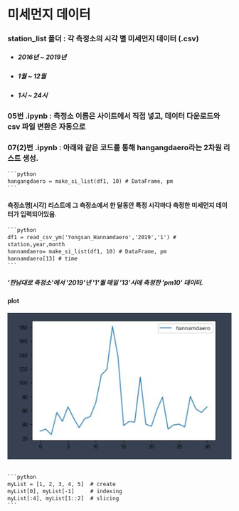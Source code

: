 # 미세먼지 데이터

### station_list 폴더 : 각 측정소의 시각 별 미세먼지 데이터 (.csv)

- ##### 2016년 ~ 2019년
- ##### 1월 ~ 12월
- ##### 1시 ~ 24시

### 05번 .ipynb : 측정소 이름은 사이트에서 직접 넣고, 데이터 다운로드와 csv 파일 변환은 자동으로

### 07(2)번 .ipynb : 아래와 같은 코드를 통해 hangangdaero라는 2차원 리스트 생성.

    ```python
    hangangdaero = make_si_list(df1, 10) # DataFrame, pm
    ```

#### 측정소명[시각] 리스트에 그 측정소에서 한 달동안 특정 시각마다 측정한 미세먼지 데이터가 입력되어있음.

    ```python
    df1 = read_csv_ym('Yongsan_Hannamdaero','2019','1') # station,year,month
    hannamdaero= make_si_list(df1, 10) # DataFrame, pm
    hannamdaero[13] # time
    ```

##### '한남대로 측정소'에서 '2019'년 '1'월 매일 '13'시에 측정한 'pm10' 데이터.

#### plot

![PlotExample](ex1.png)

```python

```

    ```python
    myList = [1, 2, 3, 4, 5]  # create
    myList[0], myList[-1]     # indexing
    myList[:4], myList[1::2]  # slicing
    ```
